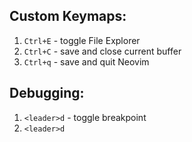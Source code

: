 



## Custom Keymaps:
1. `Ctrl+E` - toggle File Explorer
2. `Ctrl+C` - save and close current buffer
3. `Ctrl+q` - save and quit Neovim

## Debugging:
1. `<leader>d` - toggle breakpoint
2. `<leader>d`

